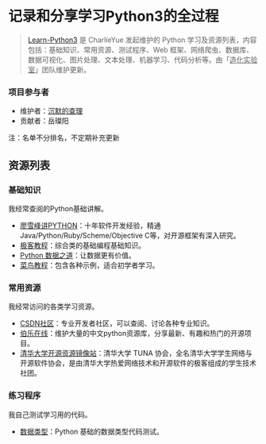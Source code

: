 # 记录和分享学习Python3的全过程
>[Learn-Python3](https://github.com/ZlphaCharlie/Learn_Python3/) 是 CharlieYue 发起维护的 Python 学习及资源列表，内容包括：基础知识、常用资源、测试程序、Web 框架、网络爬虫、数据库、数据可视化、图片处理、文本处理、机器学习、代码分析等。由「<u>造化实验室</u>」团队维护更新。

### 项目参与者
- 维护者：[沉默的查理](https://github.com/ZlphaCharlie)
- 贡献者：岳璨阳

注：名单不分排名，不定期补充更新

## 资源列表

### 基础知识

我经常查阅的Python基础讲解。

- [廖雪峰讲PYTHON](https://www.liaoxuefeng.com/wiki/1016959663602400)：十年软件开发经验，精通Java/Python/Ruby/Scheme/Objective C等，对开源框架有深入研究。
- [极客教程](https://geek-docs.com/)：综合类的基础编程基础知识。
- [Python 数据之道](http://liyangbit.com/)：让数据更有价值。
- [菜鸟教程](https://www.runoob.com/)：包含各种示例，适合初学者学习。

### 常用资源

我经常访问的各类学习资源。

- [CSDN社区](https://www.csdn.net/)：专业开发者社区，可以查阅、讨论各种专业知识。
- [伯乐在线](https://github.com/jobbole)：维护大量的中文python资源库，分享最新、有趣和热门的开源项目。
- [清华大学开源资源镜像站](https://mirrors.tuna.tsinghua.edu.cn/)：清华大学 TUNA 协会，全名清华大学学生网络与开源软件协会，是由清华大学热爱网络技术和开源软件的极客组成的学生技术社团。

### 练习程序

我自己测试学习用的代码。

- [数据类型](https://github.com/ZlphaCharlie/Learn_Python3/blob/main/tutorials/datatype.py)：Python 基础的数据类型代码测试。

